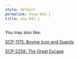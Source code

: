 ```yaml
---
style: default
permalink: Xscp-042-j
title: scp-042-j
---
```

You may also like:

[SCP-1175: Bovine Icon and Guards](http://scp-wiki.net/scp-1175)

[SCP-2258: The Great Escape](http://scp-wiki.net/scp-2258)
